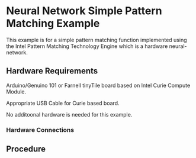 # Neural Network Simple Pattern Matching Example

This example is for a simple pattern matching function implemented using the 
Intel Pattern Matching Technology Engine which is a hardware neural-network.



## Hardware Requirements

   Arduino/Genuino 101 or Farnell tinyTile board based on Intel Curie Compute Module.
   
   Appropriate USB Cable for Curie based board.

No additoonal hardware is needed for this example.

### Hardware Connections




## Procedure









